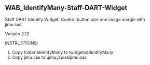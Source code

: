## WAB_IdentifyMany-Staff-DART-Widget
Staff DART Identify Widget. Control button size and image margin with jimu.css. 

Version 2.12

INSTRUCTIONS:
1. Copy folder IdentifyMany to \widgets\IdentifyMany
2. Copy jimu.css to \jimu.js\css\jimu.css

